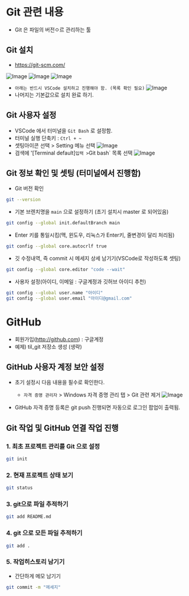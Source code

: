 # Git 관련 내용

- Git 은 파일의 버전ㅇ르 관리하는 툴

## Git 설치

- https://git-scm.com/

![Image](https://github.com/user-attachments/assets/f7e46368-8fe7-4ed5-b2f4-063a34047481)
![Image](https://github.com/user-attachments/assets/353d2b02-6678-42e9-8414-523238a09043)
![Image](https://github.com/user-attachments/assets/4d34e225-6522-4afa-b079-ab8b2ebf76d4)

- `아래는 반드시 VSCode 설치하고 진행해야 함. (목록 확인 필요)`
  ![Image](https://github.com/user-attachments/assets/c111e424-2037-40a2-8f80-04e29181e432)
- 나머지는 기본값으로 설치 완료 하기.

## Git 사용자 설정

- VSCode 에서 터미널을 `Git Bash` 로 설정함.
- 터미널 실행 단축키 : `Ctrl + ~`
- 셋팅아이콘 선택 > Setting 메뉴 선택
  ![Image](https://github.com/user-attachments/assets/67bb5500-6afd-46ec-9a3b-348b376ed0b5)
- 검색에 '[Terminal default]`입력 >`Git bash` 목록 선택
  ![Image](https://github.com/user-attachments/assets/81566123-8a17-495c-affd-b3d5536aec49)

## Git 정보 확인 및 셋팅 (터미널에서 진행함)

- Git 버전 확인

```bash
git --version
```

- 기본 브렌치명을 `main` 으로 설정하기 (초기 설치시 master 로 되어있음)

```bash
git config --global init.defaultBranch main
```

- Enter 키를 통일시킴(맥, 윈도우, 리눅스가 Enter키, 줄변경이 달리 처리됨)

```bash
git config --global core.autocrlf true
```

- 깃 수정내역, 즉 commit 시 메세지 상세 남기기(VSCode로 작성하도록 셋팅)

```bash
git config --global core.editor "code --wait"
```

- 사용자 설정(아이디, 이메일 : 구글계정과 깃허브 아이디 추천)

```bash
git config --global user.name "아이디"
git config --global user.email "아이디@gmail.com"
```

# GitHub

- 회원가입(http://github.com) : 구글계정
- 예제) til_git 저장소 생성 (생략)

## GitHub 사용자 계정 보안 설정

- 초기 설정시 다음 내용을 필수로 확인한다.

  - `자격 증명 관리자` > Windows 자격 증명 관리 탭 > Git 관련 제거
    ![Image](https://github.com/user-attachments/assets/c1ec3dbb-88a2-4cba-bf21-bfcbe92b7552)

- GitHub 자격 증명 등록은 git push 진행되면 자동으로 로그인 팝업이 출력됨.

## Git 작업 및 GitHub 연결 작업 진행

### 1. 최초 프로젝트 관리를 Git 으로 설정

```bash
git init
```

### 2. 현재 프로젝트 상태 보기

```bash
git status
```

### 3. git으로 파일 추적하기

```bash
git add README.md
```

### 4. git 으로 모든 파일 추적하기

```bash
git add .
```

### 5. 작업히스토리 남기기

- 간단하게 메모 남기기

```bash
git commit -m "메세지"
```
